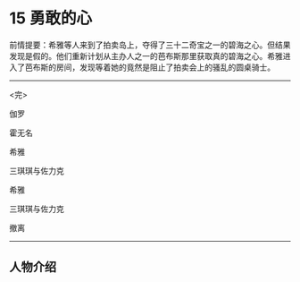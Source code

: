 # 15 勇敢的心

前情提要：希雅等人来到了拍卖岛上，夺得了三十二奇宝之一的碧海之心。但结果发现是假的。他们重新计划从主办人之一的芭布斯那里获取真的碧海之心。希雅进入了芭布斯的房间，发现等着她的竟然是阻止了拍卖会上的骚乱的圆桌骑士。

---


<完>

伽罗

霍无名

希雅

三琪琪与佐力克

希雅

三琪琪与佐力克

撤离


---

## 人物介绍





